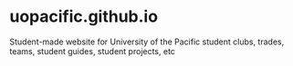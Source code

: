 # uopacific.github.io
Student-made website for University of the Pacific student clubs, trades, teams, student guides, student projects, etc
